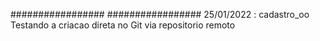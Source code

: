 ################# ################# 25/01/2022 : cadastro_oo Testando a criacao direta no Git via repositorio remoto
